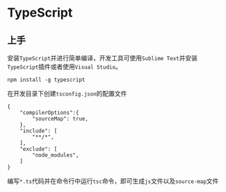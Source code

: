 # TypeScript

## 上手  
安装`TypeScript`并进行简单编译，开发工具可使用`Sublime Text`并安装`TypeScript`插件或者使用`Visual Studio`。

	npm install -g typescript

在开发目录下创建`tsconfig.json`的配置文件

	{
	    "compilerOptions":{
	        "sourceMap": true,
	    },
	    "include": [
	        "**/*",
	    ],
	    "exclude": [
	        "node_modules",
	    ]
	}

编写`*.ts`代码并在命令行中运行`tsc`命令，即可生成`js`文件以及`source-map`文件